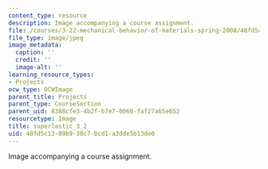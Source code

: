 ```yaml
---
content_type: resource
description: Image accompanying a course assignment.
file: /courses/3-22-mechanical-behavior-of-materials-spring-2008/48fd5c1309b930c7bcd1a2dde5b13de0_superlastic_3_2.jpg
file_type: image/jpeg
image_metadata:
  caption: ''
  credit: ''
  image-alt: ''
learning_resource_types:
- Projects
ocw_type: OCWImage
parent_title: Projects
parent_type: CourseSection
parent_uid: 8388cfe3-4b2f-b7e7-0060-faf27a65e652
resourcetype: Image
title: superlastic_3_2
uid: 48fd5c13-09b9-30c7-bcd1-a2dde5b13de0
---
```

Image accompanying a course assignment.

